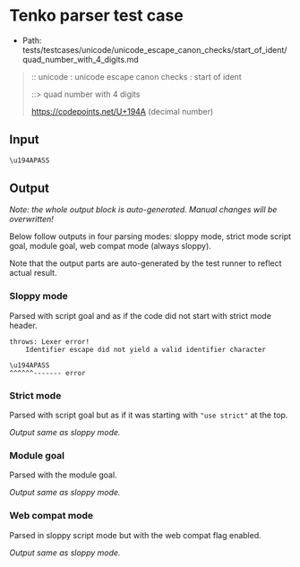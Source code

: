 # Tenko parser test case

- Path: tests/testcases/unicode/unicode_escape_canon_checks/start_of_ident/quad_number_with_4_digits.md

> :: unicode : unicode escape canon checks : start of ident
>
> ::> quad number with 4 digits
>
> https://codepoints.net/U+194A (decimal number)

## Input

`````js
\u194APASS
`````

## Output

_Note: the whole output block is auto-generated. Manual changes will be overwritten!_

Below follow outputs in four parsing modes: sloppy mode, strict mode script goal, module goal, web compat mode (always sloppy).

Note that the output parts are auto-generated by the test runner to reflect actual result.

### Sloppy mode

Parsed with script goal and as if the code did not start with strict mode header.

`````
throws: Lexer error!
    Identifier escape did not yield a valid identifier character

\u194APASS
^^^^^^------- error
`````

### Strict mode

Parsed with script goal but as if it was starting with `"use strict"` at the top.

_Output same as sloppy mode._

### Module goal

Parsed with the module goal.

_Output same as sloppy mode._

### Web compat mode

Parsed in sloppy script mode but with the web compat flag enabled.

_Output same as sloppy mode._
